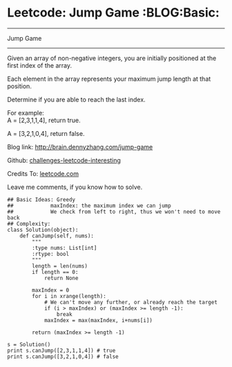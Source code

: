 # Leetcode: Jump Game     :BLOG:Basic:


---

Jump Game  

---

Given an array of non-negative integers, you are initially positioned at the first index of the array.  

Each element in the array represents your maximum jump length at that position.  

Determine if you are able to reach the last index.  

For example:  
A = [2,3,1,1,4], return true.  

A = [3,2,1,0,4], return false.  

Blog link: <http://brain.dennyzhang.com/jump-game>  

Github: [challenges-leetcode-interesting](https://github.com/DennyZhang/challenges-leetcode-interesting/tree/master/jump-game)  

Credits To: [leetcode.com](https://leetcode.com/problems/jump-game/description)  

Leave me comments, if you know how to solve.  

    ## Basic Ideas: Greedy
    ##            maxIndex: the maximum index we can jump
    ##            We check from left to right, thus we won't need to move back
    ## Complexity:
    class Solution(object):
        def canJump(self, nums):
            """
            :type nums: List[int]
            :rtype: bool
            """
            length = len(nums)
            if length == 0:
                return None
    
            maxIndex = 0
            for i in xrange(length):
                # We can't move any further, or already reach the target
                if (i > maxIndex) or (maxIndex >= length -1):
                    break
                maxIndex = max(maxIndex, i+nums[i])
    
            return (maxIndex >= length -1)
    
    s = Solution()
    print s.canJump([2,3,1,1,4]) # true
    print s.canJump([3,2,1,0,4]) # false